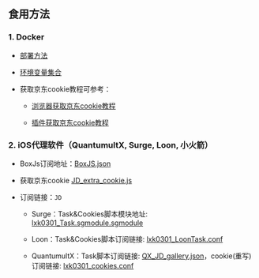## 食用方法

### 1. Docker

- [部署方法](./docker)

- [环境变量集合](./Tip/githubAction.md)
 
- 获取京东cookie教程可参考：
  
  + [浏览器获取京东cookie教程](./Tip/GetJdCookie.md)
    
  + [插件获取京东cookie教程](./Tip/GetJdCookie2.md)

### 2. iOS代理软件（QuantumultX, Surge, Loon, 小火箭）

- BoxJs订阅地址：[BoxJS.json](https://raw.githubusercontent.com/HackRicken/KK_FPU/main/Sub/BoxJS/BoxJS.json)

- 获取京东cookie [JD_extra_cookie.js](https://raw.githubusercontent.com/HackRicken/KK_FPU/main/JD/JD_extra_cookie.js)

- 订阅链接：`JD`

  - Surge：Task&Cookies脚本模块地址: [lxk0301_Task.sgmodule.sgmodule](https://raw.githubusercontent.com/HackRicken/KK_FPU/main/Sub/Surge/lxk0301_Task.sgmodule.sgmodule)

  - Loon：Task&Cookies脚本订阅链接: [lxk0301_LoonTask.conf](https://raw.githubusercontent.com/HackRicken/KK_FPU/main/Loon/lxk0301_LoonTask.conf)

  - QuantumultX：Task脚本订阅链接: [QX_JD_gallery.json](https://raw.githubusercontent.com/HackRicken/KK_FPU/main/QuantumultX/QX_JD_gallery.json)，cookie(重写)订阅链接: [lxk0301_cookies.conf](https://raw.githubusercontent.com/HackRicken/KK_FPU/main/Sub/QuantumultX/QX_JD_cookies.conf)